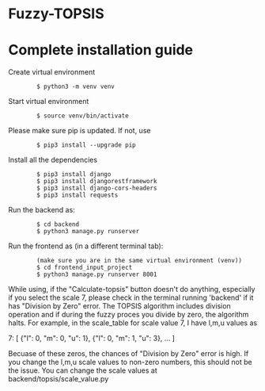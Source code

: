 # Fuzzy-TOPSIS

# Complete installation guide 


Create virtual environment

            $ python3 -m venv venv

Start virtual environment

            $ source venv/bin/activate

Please make sure pip is updated. If not, use 

            $ pip3 install --upgrade pip 

Install all the dependencies

            $ pip3 install django
            $ pip3 install djangorestframework
            $ pip3 install django-cors-headers
            $ pip3 install requests
    
Run the backend as:

            $ cd backend
            $ python3 manage.py runserver
            
Run the frontend as (in a different terminal tab):

            (make sure you are in the same virtual environment (venv))
            $ cd frontend_input_project
            $ python3 manage.py runserver 8001
            
            
While using, if the "Calculate-topsis" button doesn't do anything, especially if you select the scale 7, please check in the terminal running 'backend' if it has "Division by Zero" error. The TOPSIS algorithm includes division operation and if during the fuzzy proces you divide by zero, the algorithm halts. For example, in the scale_table for scale value 7, I have l,m,u values as 

7: [
        {"l": 0, "m": 0, "u": 1},
        {"l": 0, "m": 1, "u": 3},
        ...
]


Becuase of these zeros, the chances of "Division by Zero" error is high. If you change the l,m,u scale values to non-zero numbers, this should not be the issue. You can change the scale values at backend/topsis/scale_value.py

